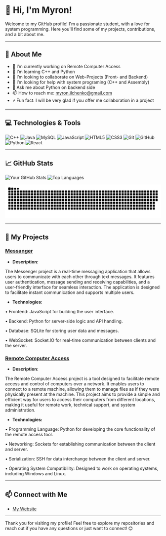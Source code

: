 # 👋 Hi, I'm Myron!

Welcome to my GitHub profile! I'm a passionate student, with a love for system programming. Here you'll find some of my projects, contributions, and a bit about me.

---

## 🌟 About Me

- 🔭 I’m currently working on Remote Computer Access
- 🌱 I’m learning C++ and Python
- 👯 I’m looking to collaborate on Web-Projects (Front- and Backend)
- 🤔 I’m looking for help with system programing (C++ and Assembly)
- 💬 Ask me about Python on backend side
- 📫 How to reach me: myron.ilchenko@gmail.com
- ⚡️ Fun fact: I will be very glad if you offer me collaboration in a project

---

## 💻 Technologies & Tools

![C++](https://img.shields.io/badge/-C++-00599C?style=flat&logo=c%2B%2B&logoColor=white) 
![Java](https://img.shields.io/badge/Java-ED8B00?style=for-the-badge&logo=openjdk&logoColor=white) 
![MySQL](https://img.shields.io/badge/-MySQL-4479A1?style=flat&logo=mysql&logoColor=white) 
![JavaScript](https://img.shields.io/badge/-JavaScript-F7DF1E?style=flat&logo=javascript&logoColor=black) 
![HTML5](https://img.shields.io/badge/-HTML5-E34F26?style=flat&logo=html5&logoColor=white) 
![CSS3](https://img.shields.io/badge/-CSS3-1572B6?style=flat&logo=css3&logoColor=white) 
![Git](https://img.shields.io/badge/-Git-F05032?style=flat&logo=git&logoColor=white) 
![GitHub](https://img.shields.io/badge/-GitHub-181717?style=flat&logo=github&logoColor=white) 
![Python](https://img.shields.io/badge/-Python-3776AB?style=flat&logo=python&logoColor=white) 
![React](https://img.shields.io/badge/-React-61DAFB?style=flat&logo=react&logoColor=black)

---

## 📈 GitHub Stats

![Your GitHub Stats](https://github-readme-stats.vercel.app/api?username=myronsi&show_icons=true&theme=radical) <!-- Replace 'yourusername' with your GitHub username -->
![Top Languages](https://github-readme-stats.vercel.app/api/top-langs/?username=myronsi&layout=compact&theme=radical) <!-- Replace 'yourusername' -->

![snake gif](https://github.com/myronsi/myronsi/blob/output/github-snake-dark.svg)


---

## 📂 My Projects

### [Messanger](https://github.com/myronsi/messanger)
- **Description:**
 
The Messenger project is a real-time messaging application that allows users to communicate with each other through text messages. It features user authentication, message sending and receiving capabilities, and a user-friendly interface for seamless interaction. The application is designed to facilitate instant communication and supports multiple users.

- **Technologies:**

• Frontend: JavaScript for building the user interface.

• Backend: Python for server-side logic and API handling.

• Database: SQLite for storing user data and messages.

• WebSocket: Socket.IO for real-time communication between clients and the server.

### [Remote Computer Access](https://github.com/myronsi/remote-computer-access)
- **Description:**

The Remote Computer Access project is a tool designed to facilitate remote access and control of computers over a network. It enables users to connect to a remote machine, allowing them to manage files as if they were physically present at the machine. This project aims to provide a simple and efficient way for users to access their computers from different locations, making it useful for remote work, technical support, and system administration.

- **Technologies:**

• Programming Language: Python for developing the core functionality of the remote access tool.

• Networking: Sockets for establishing communication between the client and server.

• Serialization: SSH for data interchange between the client and server.

• Operating System Compatibility: Designed to work on operating systems, including Windows and Linux.

---

## 📫 Connect with Me

- [My Website](https://viserix.com)

---

Thank you for visiting my profile! Feel free to explore my repositories and reach out if you have any questions or just want to connect! 😊
